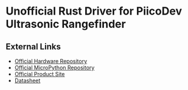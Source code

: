 [Official Hardware Repository]: https://github.com/CoreElectronics/CE-PiicoDev-Ultrasonic-Rangefinder/tree/3e006745fdc5123f8bc55bbcfde54461db72883c
[Official MicroPython Repository]: https://github.com/CoreElectronics/CE-PiicoDev-Ultrasonic-Rangefinder-MicroPython-Module/tree/6f5f4a65f41b29be7fd7c041cde15104fed2f31c
[Official Product Site]: https://piico.dev/p30
[Datasheet]: https://cdn.sparkfun.com/datasheets/Sensors/Proximity/HCSR04.pdf
# Unofficial Rust Driver for PiicoDev Ultrasonic Rangefinder
## External Links
- [Official Hardware Repository]
- [Official MicroPython Repository]
- [Official Product Site]
- [Datasheet]
